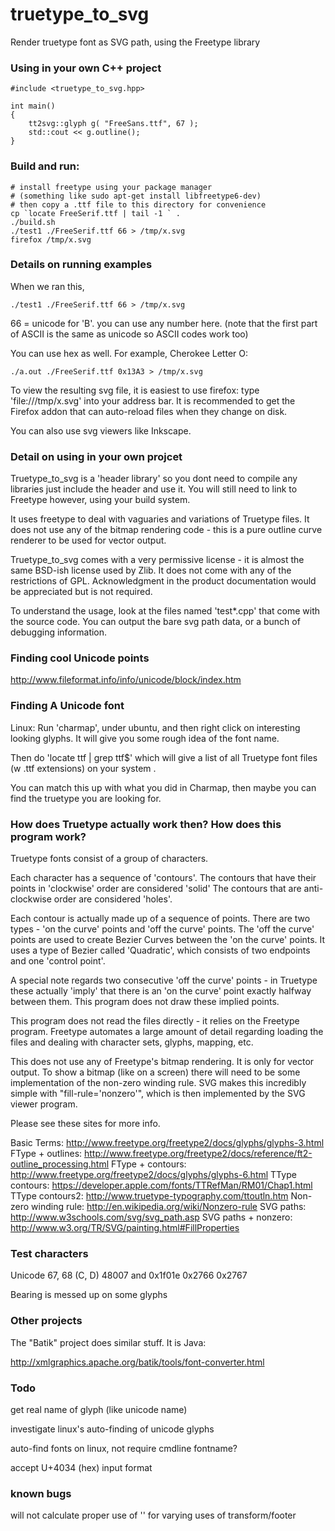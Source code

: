 truetype_to_svg
===============

Render truetype font as SVG path, using the Freetype library

### Using in your own C++ project

    #include <truetype_to_svg.hpp>

    int main()
    {
        tt2svg::glyph g( "FreeSans.ttf", 67 );
        std::cout << g.outline();
    }

### Build and run:

    # install freetype using your package manager
    # (something like sudo apt-get install libfreetype6-dev)
    # then copy a .ttf file to this directory for convenience
    cp `locate FreeSerif.ttf | tail -1 ` .
    ./build.sh
    ./test1 ./FreeSerif.ttf 66 > /tmp/x.svg 
    firefox /tmp/x.svg

### Details on running examples

When we ran this,

    ./test1 ./FreeSerif.ttf 66 > /tmp/x.svg 

66 = unicode for 'B'. you can use any number here. (note that the first 
part of ASCII is the same as unicode so ASCII codes work too)

You can use hex as well. For example, Cherokee Letter O:

    ./a.out ./FreeSerif.ttf 0x13A3 > /tmp/x.svg

To view the resulting svg file, it is easiest to use firefox: type 
'file:///tmp/x.svg' into your address bar. It is recommended to get the 
Firefox addon that can auto-reload files when they change on disk.

You can also use svg viewers like Inkscape.

### Detail on using in your own projcet

Truetype_to_svg is a 'header library' so you dont need to compile any 
libraries just include the header and use it. You will still need to
link to Freetype however, using your build system. 

It uses freetype to deal with vaguaries and variations of Truetype 
files. It does not use any of the bitmap rendering code - this is a pure 
outline curve renderer to be used for vector output. 

Truetype_to_svg comes with a very permissive license - it is almost the same
BSD-ish license used by Zlib. It does not come with any of the 
restrictions of GPL. Acknowledgment in the product documentation would 
be appreciated but is not required.

To understand the usage, look at the files named 'test*.cpp' that come
with the source code. You can output the bare svg path data, or a bunch
of debugging information.

### Finding cool Unicode points

http://www.fileformat.info/info/unicode/block/index.htm

### Finding A Unicode font

Linux: Run 'charmap', under ubuntu, and then right click on interesting 
looking glyphs. It will give you some rough idea of the font name.

Then do 'locate ttf | grep ttf$' which will give a list of all Truetype 
font files (w .ttf extensions) on your system .

You can match this up with what you did in Charmap, then maybe you can find
the truetype you are looking for. 

### How does Truetype actually work then? How does this program work?

Truetype fonts consist of a group of characters.

Each character has a sequence of 'contours'. The contours that have 
their points in 'clockwise' order are considered 'solid' The contours 
that are anti-clockwise order are considered 'holes'.

Each contour is actually made up of a sequence of points. There are two 
types - 'on the curve' points and 'off the curve' points. The 'off the curve'
points are used to create Bezier Curves between the 'on the curve' points. 
It uses a type of Bezier called 'Quadratic', which consists of two endpoints
and one 'control point'. 

A special note regards two consecutive 'off the curve' points - in 
Truetype these actually 'imply' that there is an 'on the curve' point 
exactly halfway between them. This program does not draw these implied points. 

This program does not read the files directly - it relies on the Freetype
program. Freetype automates a large amount of detail regarding loading
the files and dealing with character sets, glyphs, mapping, etc. 

This does not use any of Freetype's bitmap rendering. It is only for 
vector output. To show a bitmap (like on a screen) there will need to be 
some implementation of the non-zero winding rule. SVG makes this 
incredibly simple with "fill-rule='nonzero'", which is then implemented
by the SVG viewer program.

Please see these sites for more info.

Basic Terms: http://www.freetype.org/freetype2/docs/glyphs/glyphs-3.html
FType + outlines: http://www.freetype.org/freetype2/docs/reference/ft2-outline_processing.html
FType + contours: http://www.freetype.org/freetype2/docs/glyphs/glyphs-6.html
TType contours: https://developer.apple.com/fonts/TTRefMan/RM01/Chap1.html
TType contours2: http://www.truetype-typography.com/ttoutln.htm
Non-zero winding rule: http://en.wikipedia.org/wiki/Nonzero-rule
SVG paths: http://www.w3schools.com/svg/svg_path.asp
SVG paths + nonzero: http://www.w3.org/TR/SVG/painting.html#FillProperties

### Test characters

Unicode 
67, 68 (C, D)
48007 and 0x1f01e
0x2766 0x2767

Bearing is messed up on some glyphs

### Other projects

The "Batik" project does similar stuff. It is Java:

http://xmlgraphics.apache.org/batik/tools/font-converter.html

### Todo

get real name of glyph (like unicode name)

investigate linux's auto-finding of unicode glyphs

auto-find fonts on linux, not require cmdline fontname?

accept U+4034 (hex) input format

### known bugs

will not calculate proper use of '<g>' for varying uses of transform/footer
